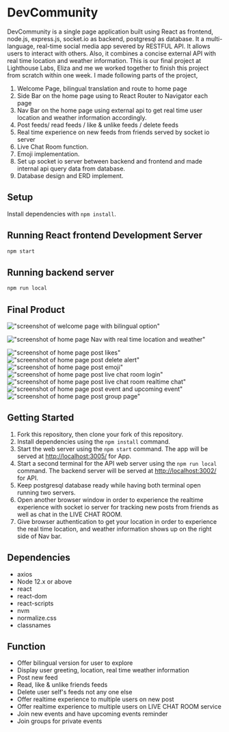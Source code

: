 # DevCommunity

DevCommunity is a single page application built using React as frontend, node.js, express.js, socket.io as backend, postgresql as database. It a multi-language, real-time social media app severed by RESTFUL API. It allows users to interact with others. Also, it combines a concise external API with real time location and weather information. 
This is our final project at Lighthouse Labs, Eliza and me we worked together to finish this project from scratch within one week. 
I made following parts of the project,
1. Welcome Page, bilingual translation  and route to home page
2. Side Bar on the home page using to React Router to Navigator each page
3. Nav Bar on the home page using external api to get real time user location and weather information accordingly.
4. Post feeds/ read feeds / like & unlike feeds / delete feeds 
5. Real time experience on new feeds from friends served by socket io server
6. Live Chat Room function.
7. Emoji implementation. 
8. Set up socket io server between backend and frontend and made internal api query data from database.
9. Database design and ERD implement.

## Setup

Install dependencies with `npm install`.

## Running React frontend Development Server

```sh
npm start
```


## Running backend server

```sh
npm run local
```

## Final Product

!["screenshot of welcome page with bilingual option"](https://github.com/maggiezhao11/devCommunity/blob/master/doc/welcomePage%20bilingual%20option.png)

!["screenshot of home page Nav with real time location and weather"](https://github.com/maggiezhao11/devCommunity/blob/master/doc/topNavBar%20location%20and%20weather%20information.png)

!["screenshot of home page post likes"](https://github.com/maggiezhao11/devCommunity/blob/master/doc/post%20likes.png)
!["screenshot of home page post delete alert"](https://github.com/maggiezhao11/devCommunity/blob/master/doc/delete%20alert.png)
!["screenshot of home page post emoji"](https://github.com/maggiezhao11/devCommunity/blob/master/doc/post%20emoji.png)
!["screenshot of home page post live chat room login"](https://github.com/maggiezhao11/devCommunity/blob/master/doc/livechatroom%20login.png)
!["screenshot of home page post live chat room realtime chat"](https://github.com/maggiezhao11/devCommunity/blob/master/doc/realtime%20live%20chat.png)
!["screenshot of home page post event and upcoming event"](https://github.com/maggiezhao11/devCommunity/blob/master/doc/event%20and%20upcoming%20event.png)
!["screenshot of home page post group page"](https://github.com/maggiezhao11/devCommunity/blob/master/doc/groups%20page.png)

## Getting Started

1. Fork this repository, then clone your fork of this repository.
2. Install dependencies using the `npm install` command.
3. Start the web server using the `npm start` command. The app will be served at <http://localhost:3005/> for App.
3. Start a second terminal for the API web server using the `npm run local` command. The backend server will be served at <http://localhost:3002/> for API.
4. Keep postgresql database ready while having both terminal open running two servers.
5. Open another browser window in order to experience the realtime experience with socket io server for tracking new posts from friends as well as chat in the LIVE CHAT ROOM.
6. Give browser authentication to get your location in order to experience the real time location, and weather information shows up on the right side of Nav bar. 


## Dependencies
- axios
- Node 12.x or above
- react
- react-dom
- react-scripts
- nvm
- normalize.css
- classnames



## Function
- Offer bilingual version for user to explore
- Display user greeting, location, real time weather information
- Post new feed
- Read, like & unlike friends feeds
- Delete user self's feeds not any one else
- Offer realtime experience to multiple users on new post
- Offer realtime experience to multiple users on LIVE CHAT ROOM service
- Join new events and have upcoming events reminder
- Join groups for private events
